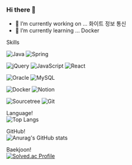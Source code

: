 ### Hi there 👋

- 🔭 I’m currently working on ... 화이트 정보 통신
- 🌱 I’m currently learning ... Docker


Skills


![Java](https://img.shields.io/badge/Java-007396.svg?&style=for-the-badge&logo=Java&logoColor=white)
![Spring](https://img.shields.io/badge/Spring-6DB33F.svg?&style=for-the-badge&logo=Spring&logoColor=white)

![jQuery](https://img.shields.io/badge/jQuery-0769AD.svg?&style=for-the-badge&logo=jQuery&logoColor=white)
![JavaScript](https://img.shields.io/badge/JavaScript-F7DF1E.svg?&style=for-the-badge&logo=JavaScript&logoColor=white)
![React](https://img.shields.io/badge/React-61DAFB.svg?&style=for-the-badge&logo=React&logoColor=white)

![Oracle](https://img.shields.io/badge/Oracle-F80000.svg?&style=for-the-badge&logo=Oracle&logoColor=white)
![MySQL](https://img.shields.io/badge/MySQL-4479A1.svg?&style=for-the-badge&logo=MySQL&logoColor=white)

![Docker](https://img.shields.io/badge/Docker-2496ED.svg?&style=for-the-badge&logo=Docker&logoColor=white)
![Notion](https://img.shields.io/badge/Notion-000000.svg?&style=for-the-badge&logo=Notion&logoColor=white)

![Sourcetree](https://img.shields.io/badge/Sourcetree-0052CC.svg?&style=for-the-badge&logo=Sourcetree&logoColor=white)
![Git](https://img.shields.io/badge/Git-F05032.svg?&style=for-the-badge&logo=Git&logoColor=white)

Language!
<br>
![Top Langs](https://github-readme-stats.vercel.app/api/top-langs/?username=keaunsolNa&layout=compact)

GitHub!
<br>
![Anurag's GitHub stats](https://github-readme-stats.vercel.app/api?username=keaunsolNa&show_icons=true&theme=tokyonight)
<br>

Baekjoon!
<br>
[![Solved.ac Profile](http://mazassumnida.wtf/api/v2/generate_badge?boj=knsol1992)](https://solved.ac/knsol1992/)



<!--
**keaunsolNa/keaunsolNa** is a ✨ _special_ ✨ repository because its `README.md` (this file) appears on your GitHub profile.

Here are some ideas to get you started:



- 👯 I’m looking to collaborate on ...
- 🤔 I’m looking for help with ...
- 💬 Ask me about ...
- 📫 How to reach me: ...
- 😄 Pronouns: ...
- ⚡ Fun fact: ...
-->
